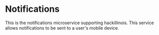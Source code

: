 Notifications
======

This is the notifications microservice supporting hackillinois. This service allows notifications to be sent to a user's mobile device.
